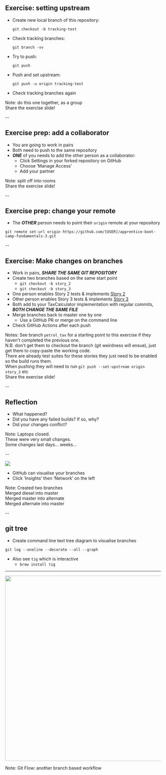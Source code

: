 ## Exercise: setting upstream

* Create new local branch of this repository:
    ```
    git checkout -b tracking-test
    ```
* Check tracking branches:
    ```
    git branch -vv
    ```
* Try to push:
    ```
    git push
    ```
* Push and set upstream:
    ```
    git push -u origin tracking-test
    ```
* Check tracking branches again

Note: do this one together, as a group  
  Share the exercise slide!  

--

## Exercise prep: add a collaborator

* You are going to work in pairs
* Both need to push to the same repository
* ___***ONE***___ of you needs to add the other person as a collaborator:
    * Click Settings in your forked repository on GitHub
    * Choose ‘Manage Access’
    * Add your partner

Note: split off into rooms  
Share the exercise slide!  

--

## Exercise prep: change your remote

* The ___***OTHER***___ person needs to point their `origin` remote at your repository

```
git remote set-url origin https://github.com/[USER]/apprentice-boot-camp-fundamentals-3.git
```

--

## Exercise: Make changes on branches

* Work in pairs, ___***SHARE THE SAME GIT REPOSITORY***___
* Create two branches based on the same start point
  * `git checkout -b story_2`
  * `git checkout -b story_3`
* One person enables Story 2 tests & implements [Story 2](https://github.com/MCR-Digital/apprentice-boot-camp-fundamentals-3/tree/master/exercises#story-2)
* Other person enables Story 3 tests & implements [Story 3](https://github.com/MCR-Digital/apprentice-boot-camp-fundamentals-3/tree/master/exercises#story-3)
* Both add to your TaxCalculator implementation with regular commits, ___***BOTH CHANGE THE SAME FILE***___
* Merge branches back to master one by one
  * Use a GitHub PR or merge on the command line
* Check GitHub Actions after each push

Notes:
See branch ```petrol_tax``` for a starting point to this exercise if they haven't completed the previous one.  
N.B. don't get them to checkout the branch (git weirdness will ensue), just get them to copy-paste the working code.  
There are already test suites for these stories they just need to be enabled so the build runs them.  
When pushing they will need to run `git push --set-upstream origin story_2` etc  
Share the exercise slide!  

--

## Reflection

* What happened?
* Did you have any failed builds? If so, why?
* Did your changes conflict?

Note: Laptops closed.  
  These were very small changes.  
  Some changes last days… weeks…

--

<img src="images/merge.png">

+ GitHub can visualise your branches
+ Click ‘Insights’ then ‘Network’ on the left

Note: Created two branches  
  Merged diesel into master  
  Merged master into alternate  
  Merged alternate into master  

--

## git tree

+ Create command line text tree diagram to visualise branches
```
git log --oneline --decorate --all --graph
```
+ Also see `tig` which is interactive
  * `brew install tig`

---

<img height="600" src="https://wac-cdn.atlassian.com/dam/jcr:61ccc620-5249-4338-be66-94d563f2843c/05%20(2).svg?cdnVersion=kv">

Note: Git Flow: another branch based workflow  
